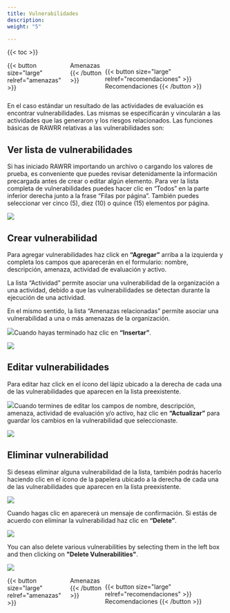 ```yaml
---
title: Vulnerabilidades
description: 
weight: "5"

---
```

{{< toc >}}

<div style="display: flex; justify-content: space-between">
{{< button size="large" relref="amenazas" >}} <i class="arrow left"></i> Amenazas {{< /button >}}

{{< button size="large" relref="recomendaciones" >}} Recomendaciones <i class="arrow right"></i>{{< /button >}}
</div>

En el caso estándar un resultado de las actividades de evaluación es encontrar vulnerabilidades. Las mismas se especificarán y vincularán a las actividades que las generaron y los riesgos relacionados. Las funciones básicas de RAWRR relativas a las vulnerabilidades son:

## Ver lista de vulnerabilidades

Si has iniciado RAWRR importando un archivo o cargando los valores de prueba, es conveniente que puedes revisar detenidamente la información precargada antes de crear o editar algún elemento. Para ver la lista completa de vulnerabilidades puedes hacer clic en “Todos” en la parte inferior derecha junto a la frase “Filas por página”. También puedes seleccionar ver cinco (5), diez (10) o quince (15) elementos por página.

![](/images/vulnerabilidades-lista.png)

## Crear vulnerabilidad

Para agregar vulnerabilidades haz click en **“Agregar”** arriba a la izquierda y completa los campos que aparecerán en el formulario: nombre, descripción, amenaza, actividad de evaluación y activo.

La lista “Actividad” permite asociar una vulnerabilidad de la organización a una actividad, debido a que las vulnerabilidades se detectan durante la ejecución de una actividad.

En el mismo sentido, la lista “Amenazas relacionadas” permite asociar una vulnerabilidad a una o más amenazas de la organización.

![](/images/crear-vulnerabilidad.png)Cuando hayas terminado haz clic en **“Insertar”**.

![](/images/insertar-vulnerabilidad.png)

## Editar vulnerabilidades

Para editar haz click en el ícono del lápiz ubicado a la derecha de cada una de las vulnerabilidades que aparecen en la lista preexistente.

![](/images/editar-vulnerabilidad.png)Cuando termines de editar los campos de nombre, descripción, amenaza, actividad de evaluación y/o activo, haz clic en **“Actualizar”** para guardar los cambios en la vulnerabilidad que seleccionaste.

![](/images/actualizar-vulnerabilidad.png)

## Eliminar vulnerabilidad

Si deseas eliminar alguna vulnerabilidad de la lista, también podrás hacerlo haciendo clic en el ícono de la papelera ubicado a la derecha de cada una de las vulnerabilidades que aparecen en la lista preexistente.

![](/images/vul-eliminar-1.png)

Cuando hagas clic en aparecerá un mensaje de confirmación. Si estás de acuerdo con eliminar la vulnerabilidad haz clic en **“Delete”**.

![](/images/vul-eliminar-2.png)

You can also delete various vulnerabilities by selecting them in the left box and then clicking on **"Delete Vulnerabilities"**.

![](/images/vul-eliminar-3.png)

<div style="display: flex; justify-content: space-between">
{{< button size="large" relref="amenazas" >}} <i class="arrow left"></i> Amenazas  {{< /button >}}

{{< button size="large" relref="recomendaciones" >}} Recomendaciones <i class="arrow right"></i>{{< /button >}}
</div>